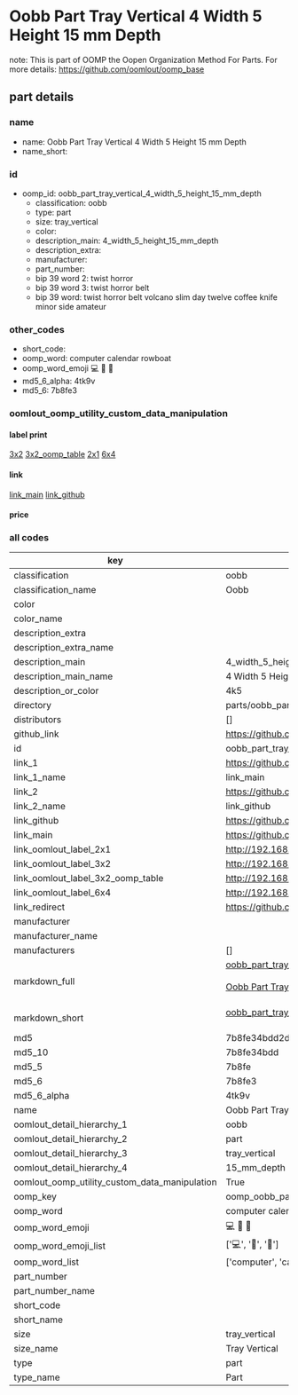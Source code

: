 # Oobb Part Tray Vertical 4 Width 5 Height 15 mm Depth  

note: This is part of OOMP the Oopen Organization Method For Parts. For more details: https://github.com/oomlout/oomp_base

##  part details
  







### name
* name: Oobb Part Tray Vertical 4 Width 5 Height 15 mm Depth
* name_short: 
### id
* oomp_id: oobb_part_tray_vertical_4_width_5_height_15_mm_depth
  * classification: oobb
  * type: part
  * size: tray_vertical
  * color: 
  * description_main: 4_width_5_height_15_mm_depth
  * description_extra: 
  * manufacturer: 
  * part_number: 
  * bip 39 word 2: twist horror
  * bip 39 word 3: twist horror belt
  * bip 39 word: twist horror belt volcano slim day twelve coffee knife minor side amateur

### other_codes
* short_code: 
* oomp_word: computer calendar rowboat
* oomp_word_emoji :computer: :calendar: :rowboat:
* md5_6_alpha: 4tk9v
* md5_6: 7b8fe3






### oomlout_oomp_utility_custom_data_manipulation
#### label print
[3x2](http://192.168.1.245:1112/?label=oomp%204tk9v)
[3x2_oomp_table](http://192.168.1.108:1112/?label=oomp%204tk9v)
[2x1](http://192.168.1.242:1112/?label=oomp%204tk9v)
[6x4](http://192.168.1.55:1112/?label=oomp%204tk9v)    

#### link

[link_main](https://github.com/oomlout/oomlout_oomp_version_1_messy/tree/main/parts/oobb_part_tray_vertical_4_width_5_height_15_mm_depth) [link_github](https://github.com/oomlout/oomlout_oomp_version_1_messy/tree/main/parts/oobb_part_tray_vertical_4_width_5_height_15_mm_depth)                             

#### price







### all codes 
| key | value |  
| --- | --- |  
| classification | oobb |  
| classification_name | Oobb |  
| color |  |  
| color_name |  |  
| description_extra |  |  
| description_extra_name |  |  
| description_main | 4_width_5_height_15_mm_depth |  
| description_main_name | 4 Width 5 Height 15 mm Depth |  
| description_or_color | 4k5 |  
| directory | parts/oobb_part_tray_vertical_4_width_5_height_15_mm_depth |  
| distributors | [] |  
| github_link | https://github.com/oomlout/oomlout_oomp_part_src/tree/main/parts/oobb_part_tray_vertical_4_width_5_height_15_mm_depth |  
| id | oobb_part_tray_vertical_4_width_5_height_15_mm_depth |  
| link_1 | https://github.com/oomlout/oomlout_oomp_version_1_messy/tree/main/parts/oobb_part_tray_vertical_4_width_5_height_15_mm_depth |  
| link_1_name | link_main |  
| link_2 | https://github.com/oomlout/oomlout_oomp_version_1_messy/tree/main/parts/oobb_part_tray_vertical_4_width_5_height_15_mm_depth |  
| link_2_name | link_github |  
| link_github | https://github.com/oomlout/oomlout_oomp_version_1_messy/tree/main/parts/oobb_part_tray_vertical_4_width_5_height_15_mm_depth |  
| link_main | https://github.com/oomlout/oomlout_oomp_version_1_messy/tree/main/parts/oobb_part_tray_vertical_4_width_5_height_15_mm_depth |  
| link_oomlout_label_2x1 | http://192.168.1.242:1112/?label=oomp%204tk9v |  
| link_oomlout_label_3x2 | http://192.168.1.245:1112/?label=oomp%204tk9v |  
| link_oomlout_label_3x2_oomp_table | http://192.168.1.108:1112/?label=oomp%204tk9v |  
| link_oomlout_label_6x4 | http://192.168.1.55:1112/?label=oomp%204tk9v |  
| link_redirect | https://github.com/oomlout/oomlout_oomp_version_1_messy/tree/main/parts/oobb_part_tray_vertical_4_width_5_height_15_mm_depth |  
| manufacturer |  |  
| manufacturer_name |  |  
| manufacturers | [] |  
| markdown_full | [oobb_part_tray_vertical_4_width_5_height_15_mm_depth](none)<br>[](none)<br>[Oobb Part Tray Vertical 4 Width 5 Height 15 Mm Depth](none)<br><br> |  
| markdown_short | [oobb_part_tray_vertical_4_width_5_height_15_mm_depth](none)<br><br> |  
| md5 | 7b8fe34bdd2d3d60e065ef5a29db6f5c |  
| md5_10 | 7b8fe34bdd |  
| md5_5 | 7b8fe |  
| md5_6 | 7b8fe3 |  
| md5_6_alpha | 4tk9v |  
| name | Oobb Part Tray Vertical 4 Width 5 Height 15 mm Depth |  
| oomlout_detail_hierarchy_1 | oobb |  
| oomlout_detail_hierarchy_2 | part |  
| oomlout_detail_hierarchy_3 | tray_vertical |  
| oomlout_detail_hierarchy_4 | 15_mm_depth |  
| oomlout_oomp_utility_custom_data_manipulation | True |  
| oomp_key | oomp_oobb_part_tray_vertical_4_width_5_height_15_mm_depth |  
| oomp_word | computer calendar rowboat |  
| oomp_word_emoji | :computer: :calendar: :rowboat: |  
| oomp_word_emoji_list | [':computer:', ':calendar:', ':rowboat:'] |  
| oomp_word_list | ['computer', 'calendar', 'rowboat'] |  
| part_number |  |  
| part_number_name |  |  
| short_code |  |  
| short_name |  |  
| size | tray_vertical |  
| size_name | Tray Vertical |  
| type | part |  
| type_name | Part |  
